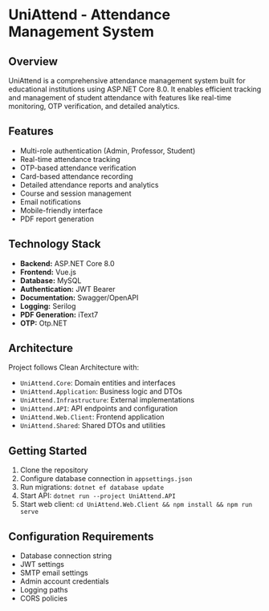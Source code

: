 # UniAttend - Attendance Management System

## Overview
UniAttend is a comprehensive attendance management system built for educational institutions using ASP.NET Core 8.0. It enables efficient tracking and management of student attendance with features like real-time monitoring, OTP verification, and detailed analytics.

## Features
- Multi-role authentication (Admin, Professor, Student)
- Real-time attendance tracking
- OTP-based attendance verification
- Card-based attendance recording
- Detailed attendance reports and analytics
- Course and session management
- Email notifications
- Mobile-friendly interface
- PDF report generation

## Technology Stack
- **Backend:** ASP.NET Core 8.0
- **Frontend:** Vue.js
- **Database:** MySQL
- **Authentication:** JWT Bearer
- **Documentation:** Swagger/OpenAPI
- **Logging:** Serilog
- **PDF Generation:** iText7
- **OTP:** Otp.NET

## Architecture
Project follows Clean Architecture with:
- `UniAttend.Core`: Domain entities and interfaces
- `UniAttend.Application`: Business logic and DTOs
- `UniAttend.Infrastructure`: External implementations
- `UniAttend.API`: API endpoints and configuration
- `UniAttend.Web.Client`: Frontend application
- `UniAttend.Shared`: Shared DTOs and utilities

## Getting Started
1. Clone the repository
2. Configure database connection in `appsettings.json`
3. Run migrations: `dotnet ef database update`
4. Start API: `dotnet run --project UniAttend.API`
5. Start web client: `cd UniAttend.Web.Client && npm install && npm run serve`

## Configuration Requirements
- Database connection string
- JWT settings
- SMTP email settings
- Admin account credentials
- Logging paths
- CORS policies